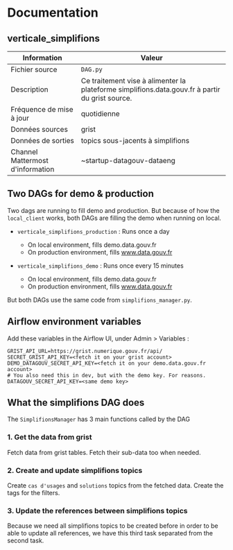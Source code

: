 
# Documentation

## verticale_simplifions

| Information | Valeur |
| -------- | -------- |
| Fichier source     | `DAG.py`     |
| Description | Ce traitement vise à alimenter la plateforme simplifions.data.gouv.fr à partir du grist source. |
| Fréquence de mise à jour | quotidienne |
| Données sources | grist |
| Données de sorties | topics sous-jacents à simplifions |
| Channel Mattermost d'information | ~startup-datagouv-dataeng |

## Two DAGs for demo & production

Two dags are running to fill demo and production.
But because of how the `local_client` works, both DAGs are filling the demo when running on local.

- `verticale_simplifions_production` : Runs once a day
  - On local environment, fills demo.data.gouv.fr
  - On production environment, fills www.data.gouv.fr

- `verticale_simplifions_demo` : Runs once every 15 minutes
  - On local environment, fills demo.data.gouv.fr
  - On production environment, fills www.data.gouv.fr

But both DAGs use the same code from `simplifions_manager.py`.

## Airflow environment variables

Add these variables in the Airflow UI, under Admin > Variables :

```
GRIST_API_URL=https://grist.numerique.gouv.fr/api/
SECRET_GRIST_API_KEY=<fetch it on your grist account>
DEMO_DATAGOUV_SECRET_API_KEY=<fetch it on your demo.data.gouv.fr account>
# You also need this in dev, but with the demo key. For reasons.
DATAGOUV_SECRET_API_KEY=<same demo key>
```


## What the simplifions DAG does

The `SimplifionsManager` has 3 main functions called by the DAG

### 1. Get the data from grist

Fetch data from grist tables.
Fetch their sub-data too when needed.

### 2. Create and update simplifions topics

Create `cas d'usages` and `solutions` topics from the fetched data.
Create the tags for the filters.

### 3. Update the references between simplifions topics

Because we need all simplifions topics to be created before in order to be able to update all references, we have this third task separated from the second task.